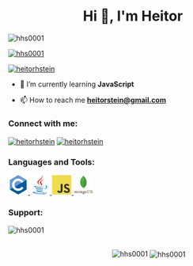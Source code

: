 <h1 align="center">Hi 👋, I'm Heitor</h1>
<p align="left"> <img src="https://komarev.com/ghpvc/?username=hhs0001&label=Profile%20views&color=0e75b6&style=flat" alt="hhs0001" /> </p>

<p align="left"> <a href="https://github.com/ryo-ma/github-profile-trophy"><img src="https://github-profile-trophy.vercel.app/?username=hhs0001" alt="hhs0001" /></a> </p>

<p align="left"> <a href="https://twitter.com/heitorhstein" target="blank"><img src="https://img.shields.io/twitter/follow/heitorhstein?logo=twitter&style=for-the-badge" alt="heitorhstein" /></a> </p>

- 🌱 I’m currently learning **JavaScript**

- 📫 How to reach me **heitorstein@gmail.com**

<h3 align="left">Connect with me:</h3>
<p align="left">
<a href="https://twitter.com/heitorhstein" target="blank"><img align="center" src="https://raw.githubusercontent.com/rahuldkjain/github-profile-readme-generator/master/src/images/icons/Social/twitter.svg" alt="heitorhstein" height="30" width="40" /></a>
<a href="https://instagram.com/heitorhstein" target="blank"><img align="center" src="https://raw.githubusercontent.com/rahuldkjain/github-profile-readme-generator/master/src/images/icons/Social/instagram.svg" alt="heitorhstein" height="30" width="40" /></a>
</p>

<h3 align="left">Languages and Tools:</h3>
<p align="left"> <a href="https://www.cprogramming.com/" target="_blank"> <img src="https://raw.githubusercontent.com/devicons/devicon/master/icons/c/c-original.svg" alt="c" width="40" height="40"/> </a> <a href="https://www.java.com" target="_blank"> <img src="https://raw.githubusercontent.com/devicons/devicon/master/icons/java/java-original.svg" alt="java" width="40" height="40"/> </a> <a href="https://developer.mozilla.org/en-US/docs/Web/JavaScript" target="_blank"> <img src="https://raw.githubusercontent.com/devicons/devicon/master/icons/javascript/javascript-original.svg" alt="javascript" width="40" height="40"/> </a> <a href="https://www.mongodb.com/" target="_blank"> <img src="https://raw.githubusercontent.com/devicons/devicon/master/icons/mongodb/mongodb-original-wordmark.svg" alt="mongodb" width="40" height="40"/> </a> </p>

<h3 align="left">Support:</h3>
<p><a href="https://www.buymeacoffee.com/hhs0001"> <img align="left" src="https://cdn.buymeacoffee.com/buttons/v2/default-yellow.png" height="50" width="210" alt="hhs0001" /></a></p><br><br>

<p><img align="left" src="https://github-readme-stats.vercel.app/api/top-langs?username=hhs0001&show_icons=true&locale=en&layout=compact" alt="hhs0001" /></p>

<p>&nbsp;<img align="center" src="https://github-readme-stats.vercel.app/api?username=hhs0001&show_icons=true&locale=en" alt="hhs0001" /></p>
